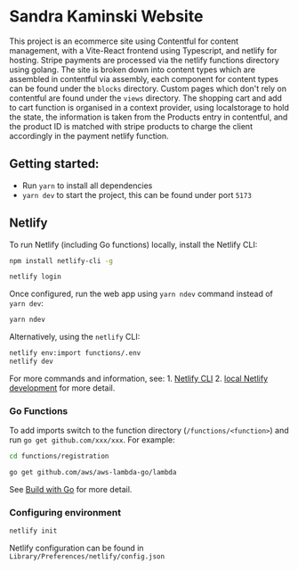 # Sandra Kaminski Website

This project is an ecommerce site using Contentful for content management, with a  Vite-React frontend using Typescript, and netlify for hosting. Stripe payments are processed via the netlify functions directory using golang. The site is broken down into content types which are assembled in contentful via assembly, each component for content types can be found under the `blocks` directory. Custom pages which don't rely on contentful are found under the `views` directory. 
The shopping cart and add to cart function is organised in a context provider, using localstorage to hold the state, the information is taken from the Products entry in contentful, and the product ID is matched with stripe products to charge the client accordingly in the payment netlify function. 

## Getting started: 
- Run `yarn` to install all dependencies
- `yarn dev` to start the project, this can be found under port `5173` 

## Netlify

To run Netlify (including Go functions) locally, install the Netlify CLI:

```bash
npm install netlify-cli -g

netlify login
```

Once configured, run the web app using `yarn ndev` command instead of `yarn dev`:

```bash
yarn ndev
```

Alternatively, using the `netlify` CLI:

```bash
netlify env:import functions/.env
netlify dev
```

For more commands and information, see:
    1. [Netlify CLI](https://cli.netlify.com/commands)
    2. [local Netlify development](https://docs.netlify.com/cli/get-started/#run-a-local-development-environment) for more detail.

### Go Functions

To add imports switch to the function directory (`/functions/<function>`) and run `go get github.com/xxx/xxx`. For example:

```bash
cd functions/registration

go get github.com/aws/aws-lambda-go/lambda
```

See [Build with Go](https://docs.netlify.com/functions/build-with-go/) for more detail.

### Configuring environment

```bash
netlify init
```

Netlify configuration can be found in `Library/Preferences/netlify/config.json`